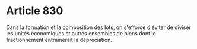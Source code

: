 # Article 830

Dans la formation et la composition des lots, on s'efforce d'éviter de diviser les unités économiques et autres ensembles de biens dont le fractionnement entraînerait la dépréciation.
